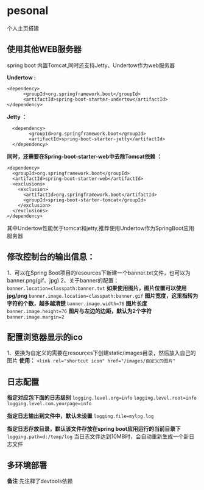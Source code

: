 # pesonal
个人主页搭建

## 使用其他WEB服务器
  spring boot 内置Tomcat,同时还支持Jetty、Undertow作为web服务器

  **Undertow :**
  ```
  <dependency>
        <groupId>org.springframework.boot</groupId>
        <artifactId>spring-boot-starter-undertow</artifactId>
  </dependency>
  ```

  **Jetty ：**

  ```
    <dependency>
          <groupId>org.springframework.boot</groupId>
          <artifactId>spring-boot-starter-jetty</artifactId>
    </dependency>
  ```

  **同时，还需要在Spring-boot-starter-web中去除Tomcat依赖 ：**

  ```
  <dependency>
    <groupId>org.springframework.boot</groupId>
    <artifactId>spring-boot-starter-web</artifactId>
    <exclusions>
      <exclusion>
        <artifactId>org.springframework.boot</artifactId>
        <groupId>spring-boot-starter-tomcat</groupId>
      </exclusion>
    </exclusions>
  </dependency>
  ```
其中Undertow性能优于tomcat和jetty,推荐使用Undertow作为SpringBoot应用服务器

## 修改控制台的输出信息：

1、可以在Spring Boot项目的resources下新建一个banner.txt文件，也可以为banner.png(gif、jpg)
2、关于banner的配置：
`banner.location=classpath:banner.txt`
**如果使用图片，图片位置可以使用jpg/png**
`banner.image.location=classpath:banner.gif`
**图片宽度，这里指转为字符的个数，越多越清楚**
`banner.image.width=76`
**图片长度**
`banner.image.height=76`
**图片与左边的边距，默认为2个字符**
`banner.image.margin=2`

## 配置浏览器显示的ico

1、更换为自定义的需要在resources下创建static/images目录，然后放入自己的图片
**使用：**
`<link rel="shortcut icon" href="/images/自定义的图片"`

## 日志配置

**指定对应包下面的日志级别**
`logging.level.org=info`
`logging.level.root=info`
`logging.level.com.yourpage=info`

**指定日志输出到文件中，默认未设置**
`logging.file=mylog.log`

**指定日志存放目录，默认该文件存放在spring boot应用运行的当前目录下**
`logging.path=d:/temp/log`
当日志文件达到10MB时，会自动重新生成一个新日志文件


## 多环境部署
 **备注**
先注释了devtools依赖